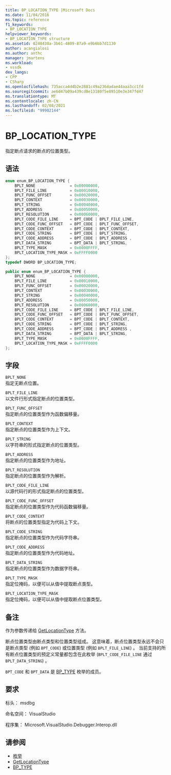```yaml
---
title: BP_LOCATION_TYPE |Microsoft Docs
ms.date: 11/04/2016
ms.topic: reference
f1_keywords:
- BP_LOCATION_TYPE
helpviewer_keywords:
- BP_LOCATION_TYPE structure
ms.assetid: 0248430a-3b61-4809-87a9-e9b6bb7d1130
author: acangialosi
ms.author: anthc
manager: jmartens
ms.workload:
- vssdk
dev_langs:
- CPP
- CSharp
ms.openlocfilehash: 735acca4d4b2e2881c49a236dadae44aaa3cc1fd
ms.sourcegitcommit: ae6d47b09a439cd0e13180f5e89510e3e347fd47
ms.translationtype: MT
ms.contentlocale: zh-CN
ms.lasthandoff: 02/08/2021
ms.locfileid: "99902144"
---
```

# <a name="bp_location_type"></a>BP_LOCATION_TYPE
指定断点请求的断点的位置类型。

## <a name="syntax"></a>语法

```cpp
enum enum_BP_LOCATION_TYPE {
    BPLT_NONE               = 0x00000000,
    BPLT_FILE_LINE          = 0x00010000,
    BPLT_FUNC_OFFSET        = 0x00020000,
    BPLT_CONTEXT            = 0x00030000,
    BPLT_STRING             = 0x00040000,
    BPLT_ADDRESS            = 0x00050000,
    BPLT_RESOLUTION         = 0x00060000,
    BPLT_CODE_FILE_LINE     = BPT_CODE | BPLT_FILE_LINE,
    BPLT_CODE_FUNC_OFFSET   = BPT_CODE | BPLT_FUNC_OFFSET,
    BPLT_CODE_CONTEXT       = BPT_CODE | BPLT_CONTEXT,
    BPLT_CODE_STRING        = BPT_CODE | BPLT_STRING,
    BPLT_CODE_ADDRESS       = BPT_CODE | BPLT_ADDRESS ,
    BPLT_DATA_STRING        = BPT_DATA | BPLT_STRING,
    BPLT_TYPE_MASK          = 0x0000FFFF,
    BPLT_LOCATION_TYPE_MASK = 0xFFFF0000
};
typedef DWORD BP_LOCATION_TYPE;
```

```csharp
public enum enum_BP_LOCATION_TYPE {
    BPLT_NONE               = 0x00000000,
    BPLT_FILE_LINE          = 0x00010000,
    BPLT_FUNC_OFFSET        = 0x00020000,
    BPLT_CONTEXT            = 0x00030000,
    BPLT_STRING             = 0x00040000,
    BPLT_ADDRESS            = 0x00050000,
    BPLT_RESOLUTION         = 0x00060000,
    BPLT_CODE_FILE_LINE     = BPT_CODE | BPLT_FILE_LINE,
    BPLT_CODE_FUNC_OFFSET   = BPT_CODE | BPLT_FUNC_OFFSET,
    BPLT_CODE_CONTEXT       = BPT_CODE | BPLT_CONTEXT,
    BPLT_CODE_STRING        = BPT_CODE | BPLT_STRING,
    BPLT_CODE_ADDRESS       = BPT_CODE | BPLT_ADDRESS ,
    BPLT_DATA_STRING        = BPT_DATA | BPLT_STRING,
    BPLT_TYPE_MASK          = 0x0000FFFF,
    BPLT_LOCATION_TYPE_MASK = 0xFFFF0000
};
```

## <a name="fields"></a>字段
`BPLT_NONE`\
指定无断点位置。

`BPLT_FILE_LINE`\
以文件行形式指定断点的位置类型。

`BPLT_FUNC_OFFSET`\
指定断点的位置类型作为函数偏移量。

`BPLT_CONTEXT`\
指定断点的位置类型作为上下文。

`BPLT_STRING`\
以字符串的形式指定断点的位置类型。

`BPLT_ADDRESS`\
指定断点的位置类型作为地址。

`BPLT_RESOLUTION`\
指定断点的位置类型作为解析。

`BPLT_CODE_FILE_LINE`\
以源代码行的形式指定断点的位置类型。

`BPLT_CODE_FUNC_OFFSET`\
指定断点的位置类型作为代码函数偏移量。

`BPLT_CODE_CONTEXT`\
将断点的位置类型指定为代码上下文。

`BPLT_CODE_STRING`\
指定断点的位置类型作为代码字符串。

`BPLT_CODE_ADDRESS`\
指定断点的位置类型作为代码地址。

`BPLT_DATA_STRING`\
指定断点的位置类型作为数据字符串。

`BPLT_TYPE_MASK`\
指定位掩码，以便可以从值中提取断点类型。

`BPLT_LOCATION_TYPE_MASK`\
指定位掩码，以便可以从值中提取断点位置类型。

## <a name="remarks"></a>备注
作为参数传递给 [GetLocationType](../../../extensibility/debugger/reference/idebugbreakpointrequest2-getlocationtype.md) 方法。

断点位置类型由断点类型和位置类型组成。 这意味着，断点位置类型永远不会只是断点类型 (例如 `BPT_CODE`) 或位置类型 (例如 `BPLT_FILE_LINE`) 。 当前支持的所有断点位置类型的预定义常量都包含在此枚举 (`BPLT_CODE_FILE_LINE` 通过 `BPLT_DATA_STRING`) 。

`BPT_CODE` 和 `BPT_DATA` 是 [BP_TYPE](../../../extensibility/debugger/reference/bp-type.md) 枚举的成员。

## <a name="requirements"></a>要求
标头： msdbg

命名空间： VisualStudio

程序集： Microsoft.VisualStudio.Debugger.Interop.dll

## <a name="see-also"></a>请参阅
- [枚举](../../../extensibility/debugger/reference/enumerations-visual-studio-debugging.md)
- [GetLocationType](../../../extensibility/debugger/reference/idebugbreakpointrequest2-getlocationtype.md)
- [BP_TYPE](../../../extensibility/debugger/reference/bp-type.md)
